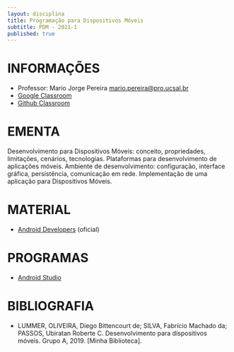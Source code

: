 ```yaml
---
layout: disciplina
title: Programação para Dispositivos Móveis
subtitle: PDM - 2021-1
published: true
---
```


# INFORMAÇÕES

- Professor: Mario Jorge Pereira <mario.pereira@pro.ucsal.br>
- [Google Classroom](https://classroom.google.com/)
- [Github Classroom](https://classroom.github.com/)

# EMENTA
Desenvolvimento para Dispositivos Móveis: conceito, propriedades, limitações, cenários, tecnologias. Plataformas para desenvolvimento de aplicações móveis. Ambiente de desenvolvimento: configuração, interface gráfica, persistência, comunicação em rede. Implementação de uma aplicação para Dispositivos Móveis.

# MATERIAL
- [Android Developers](https://developer.android.com/?hl=pt-br) (oficial)

# PROGRAMAS
- [Android Studio](https://developer.android.com/studio)

# BIBLIOGRAFIA
- LUMMER, OLIVEIRA, Diego Bittencourt de; SILVA, Fabrício Machado da; PASSOS, Ubiratan Roberte C. Desenvolvimento para dispositivos móveis. Grupo A, 2019. [Minha Biblioteca].
